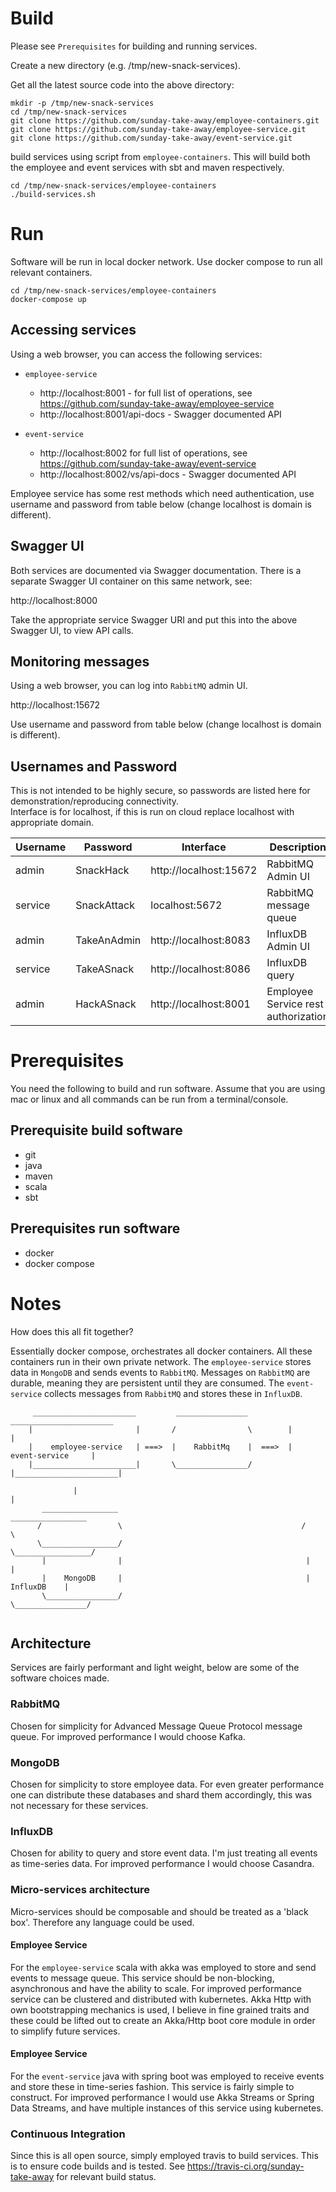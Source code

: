 

# Build
Please see `Prerequisites` for building and running services.

Create a new directory (e.g. /tmp/new-snack-services).

Get all the latest source code into the above directory:

```
mkdir -p /tmp/new-snack-services
cd /tmp/new-snack-services
git clone https://github.com/sunday-take-away/employee-containers.git
git clone https://github.com/sunday-take-away/employee-service.git
git clone https://github.com/sunday-take-away/event-service.git
```

build services using script from `employee-containers`. 
This will build both the employee and event services with sbt and maven respectively.

```
cd /tmp/new-snack-services/employee-containers
./build-services.sh
```

# Run
Software will be run in local docker network.
Use docker compose to run all relevant containers.

```
cd /tmp/new-snack-services/employee-containers
docker-compose up
```

## Accessing services
Using a web browser, you can access the following services:

* `employee-service`
  * http://localhost:8001 - for full list of operations, see https://github.com/sunday-take-away/employee-service
  * http://localhost:8001/api-docs - Swagger documented API

* `event-service`
  * http://localhost:8002 for full list of operations, see https://github.com/sunday-take-away/event-service
  * http://localhost:8002/vs/api-docs - Swagger documented API

Employee service has some rest methods which need authentication, use username and password from table below 
(change localhost is domain is different).


## Swagger UI

Both services are documented via Swagger documentation.
There is a separate Swagger UI container on this same network, see:

http://localhost:8000

Take the appropriate service Swagger URI and put this into the above Swagger UI, to view API calls.

## Monitoring messages
Using a web browser, you can log into `RabbitMQ` admin UI.

http://localhost:15672 

Use username and password from table below 
(change localhost is domain is different).

## Usernames and Password
This is not intended to be highly secure, so passwords are listed here for demonstration/reproducing connectivity.\
Interface is for localhost, if this is run on cloud replace localhost with appropriate domain.

| Username      | Password      |        Interface         |               Description             |
| ------------- | ------------- | ------------------------ | ------------------------------------- |
| admin         | SnackHack     | http://localhost:15672   | RabbitMQ Admin UI                     |
| service       | SnackAttack   | localhost:5672           | RabbitMQ message queue                |
| admin         | TakeAnAdmin   | http://localhost:8083    | InfluxDB Admin UI                     |
| service       | TakeASnack    | http://localhost:8086    | InfluxDB query                        |
| admin         | HackASnack    | http://localhost:8001    | Employee Service rest authorization   |

# Prerequisites
You need the following to build and run software.
Assume that you are using mac or linux and all commands can be run from a terminal/console.

## Prerequisite build software 
* git
* java
* maven 
* scala
* sbt

## Prerequisites run software
* docker 
* docker compose

# Notes

How does this all fit together?

Essentially docker compose, orchestrates all docker containers. 
All these containers run in their own private network.
The `employee-service` stores data in `MongoDB` and sends events to `RabbitMQ`.
Messages on `RabbitMQ` are durable, meaning they are persistent until they are consumed.
The `event-service` collects messages from `RabbitMQ` and stores these in `InfluxDB`.

```
     _______________________         ________________          _______________________ 
    |                       |       /                \        |                       | 
    |    employee-service   | ===>  |    RabbitMq    |  ===>  |     event-service     |  
    |_______________________|       \________________/        |_______________________|
      
              |                                                          |
       _________________                                          _________________
      /                 \                                        /                 \
      \_________________/                                        \_________________/
       |                |                                         |                |
       |    MongoDB     |                                         |    InfluxDB    |
       \________________/                                         \________________/      
      
```



## Architecture
Services are fairly performant and light weight, below are some of the software choices made. 

### RabbitMQ 
Chosen for simplicity for Advanced Message Queue Protocol message queue.
For improved performance I would choose Kafka.

### MongoDB 
Chosen for simplicity to store employee data.
For even greater performance one can distribute these databases and shard them accordingly, 
this was not necessary for these services.

### InfluxDB
Chosen for ability to query and store event data. I'm just treating all events as time-series data.
For improved performance I would choose Casandra.

### Micro-services architecture
Micro-services should be composable and should be treated as a 'black box'. 
Therefore any language could be used. 

#### Employee Service
For the `employee-service` scala with akka was employed to store and send events to message queue.
This service should be non-blocking, asynchronous and have the ability to scale.
For improved performance service can be clustered and distributed with kubernetes. 
Akka Http with own bootstrapping mechanics is used, I believe in fine grained traits and these could be lifted out 
to create an Akka/Http boot core module in order to simplify future services.

#### Employee Service
For the `event-service` java with spring boot was employed to receive events and store these in time-series fashion.
This service is fairly simple to construct. For improved performance I would use Akka Streams or Spring Data Streams, 
and have multiple instances of this service using kubernetes.

### Continuous Integration
Since this is all open source, simply employed travis to build services.
This is to ensure code builds and is tested.
See https://travis-ci.org/sunday-take-away for relevant build status.

